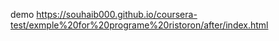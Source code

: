demo https://souhaib000.github.io/coursera-test/exmple%20for%20programe%20ristoron/after/index.html
